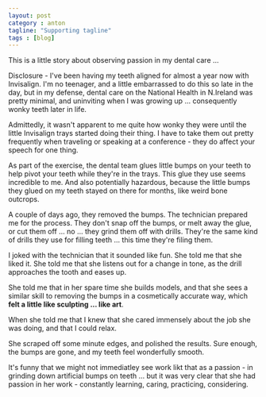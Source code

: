 ```yaml
---
layout: post
category : anton
tagline: "Supporting tagline"
tags : [blog]
---
```


This is a little story about observing passion in my dental care ...

Disclosure - I've been having my teeth aligned for almost a year now with Invisalign. I'm no teenager, and a little embarrassed to do this so late in the day, but in my defense, dental care on the National Health in N.Ireland was pretty minimal, and uninviting when I was growing up ... consequently wonky teeth later in life.

Admittedly, it wasn't apparent to me quite how wonky they were until the little Invisalign trays started doing their thing. I have to take them out pretty frequently when traveling or speaking at a conference - they do affect your speech for one thing.

As part of the exercise, the dental team glues little bumps on your teeth to help pivot your teeth while they're in the trays. This glue they use seems incredible to me. And also potentially hazardous, because the little bumps they glued on my teeth stayed on there for months, like weird bone outcrops.

A couple of days ago, they removed the bumps. The technician prepared me for the process. They don't snap off the bumps, or melt away the glue, or cut them off ... no ... they grind them off with drills. They're the same kind of drills they use for filling teeth ... this time they're filing them.

I joked with the technician that it sounded like fun. She told me that she liked it. She told me that she listens out for a change in tone, as the drill approaches the tooth and eases up. 

She told me that in her spare time she builds models, and that she sees a similar skill to removing the bumps in a cosmetically accurate way, which **felt a little like sculpting ... like art**.

When she told me that I knew that she cared immensely about the job she was doing, and that I could relax. 

She scraped off some minute edges, and polished the results. Sure enough, the bumps are gone, and my teeth feel wonderfully smooth. 

It's funny that we might not immediatley see work likt that as a passion - in grinding down artificial bumps on teeth ... but it was very clear that she had passion in her work - constantly learning, caring, practicing, considering. 


